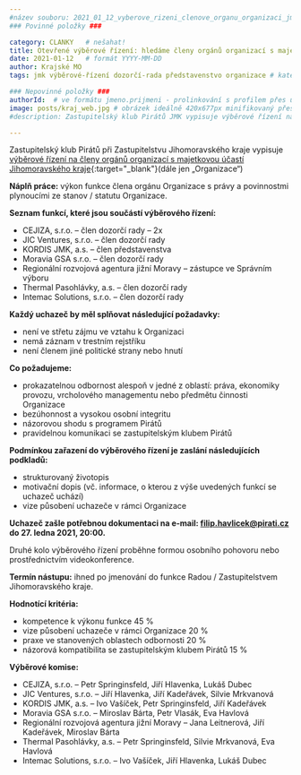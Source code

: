 ```yaml
---
#název souboru: 2021_01_12_vyberove_rizeni_clenove_organu_organizaci_jmk.md
### Povinné položky ###

category: CLANKY   # nešahat!
title: Otevřené výběrové řízení: hledáme členy orgánů organizací s majetkovou účastí JMK
date: 2021-01-12   # formát YYYY-MM-DD
author: Krajské MO
tags: jmk výběrové-řízení dozorčí-rada představenstvo organizace # kategorie odděleny mezerami, např. volby zemědělství životní-prostředí piráti (viz https://jihomoravsky.pirati.cz/tags/)

### Nepovinné položky ###
authorId:  # ve formátu jmeno.prijmeni - prolinkování s profilem přes uid
image: posts/kraj_web.jpg # obrázek ideálně 420x677px minifikovaný přes https://tinypng.com/
#description: Zastupitelský klub Pirátů JMK vypisuje výběrové řízení na členy orgánů organizací s majetkovou účastí Jihomoravského kraje.

---
```


Zastupitelský klub Pirátů při Zastupitelstvu Jihomoravského kraje vypisuje [výběrové řízení na členy orgánů organizací s majetkovou účastí Jihomoravského kraje](https://forum.pirati.cz/viewtopic.php?f=572&t=55649&sid=6a408375c0afa89d58a182eb63d67544){:target="_blank"}(dále jen „Organizace“)

**Náplň práce:**
výkon funkce člena orgánu Organizace s právy a povinnostmi plynoucími ze stanov / statutu Organizace.

**Seznam funkcí, které jsou součástí výběrového řízení:**
- CEJIZA, s.r.o. – člen dozorčí rady – 2x
- JIC Ventures, s.r.o. – člen dozorčí rady
- KORDIS JMK, a.s. – člen představenstva
- Moravia GSA s.r.o. – člen dozorčí rady
- Regionální rozvojová agentura jižní Moravy – zástupce ve Správním výboru
- Thermal Pasohlávky, a.s. – člen dozorčí rady
- Intemac Solutions, s.r.o. – člen dozorčí rady

**Každý uchazeč by měl splňovat následující požadavky:**
- není ve střetu zájmu ve vztahu k Organizaci
- nemá záznam v trestním rejstříku
- není členem jiné politické strany nebo hnutí

**Co požadujeme:**
- prokazatelnou odbornost alespoň v jedné z oblastí: práva, ekonomiky provozu, vrcholového managementu nebo předmětu činnosti Organizace
- bezúhonnost a vysokou osobní integritu
- názorovou shodu s programem Pirátů
- pravidelnou komunikaci se zastupitelským klubem Pirátů

**Podmínkou zařazení do výběrového řízení je zaslání následujících podkladů:**
- strukturovaný životopis
- motivační dopis (vč. informace, o kterou z výše uvedených funkcí se uchazeč uchází)
- vize působení uchazeče v rámci Organizace

**Uchazeč zašle potřebnou dokumentaci na e-mail: filip.havlicek@pirati.cz do 27. ledna 2021, 20:00.**

Druhé kolo výběrového řízení proběhne formou osobního pohovoru nebo prostřednictvím videokonference.

**Termín nástupu:**
ihned po jmenování do funkce Radou / Zastupitelstvem Jihomoravského kraje.

**Hodnotící kritéria:**
- kompetence k výkonu funkce 45 %
- vize působení uchazeče v rámci Organizace 20 %
- praxe ve stanovených oblastech odbornosti 20 %
- názorová kompatibilita se zastupitelským klubem Pirátů 15 %

**Výběrové komise:**
- CEJIZA, s.r.o. – Petr Springinsfeld, Jiří Hlavenka, Lukáš Dubec
- JIC Ventures, s.r.o. – Jiří Hlavenka, Jiří Kadeřávek, Silvie Mrkvanová
- KORDIS JMK, a.s. – Ivo Vašíček, Petr Springinsfeld, Jiří Kadeřávek
- Moravia GSA s.r.o. – Miroslav Bárta, Petr Vlasák, Eva Havlová
- Regionální rozvojová agentura jižní Moravy – Jana Leitnerová, Jiří Kadeřávek, Miroslav Bárta
- Thermal Pasohlávky, a.s. – Petr Springinsfeld, Silvie Mrkvanová, Eva Havlová
- Intemac Solutions, s.r.o. – Ivo Vašíček, Jiří Hlavenka, Lukáš Dubec
